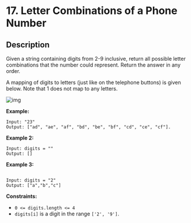 # 17. Letter Combinations of a Phone Number

## Description

Given a string containing digits from 2-9 inclusive, return all possible letter combinations that the number could represent. Return the answer in any order.

A mapping of digits to letters (just like on the telephone buttons) is given below. Note that 1 does not map to any letters.

![img](https://upload.wikimedia.org/wikipedia/commons/thumb/7/73/Telephone-keypad2.svg/200px-Telephone-keypad2.svg.png)

**Example:**

```
Input: "23"
Output: ["ad", "ae", "af", "bd", "be", "bf", "cd", "ce", "cf"].
```

**Example 2:**

```
Input: digits = ""
Output: []
```

**Example 3:**
```

Input: digits = "2"
Output: ["a","b","c"]
```

**Constraints:**

- ```0 <= digits.length <= 4```
- ```digits[i]``` is a digit in the range ```['2', '9']```.